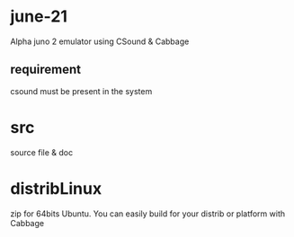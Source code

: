 # june-21
Alpha juno 2 emulator using CSound &amp; Cabbage

## requirement 
csound must be present in the system 

# src
source file & doc

# distribLinux
zip for 64bits Ubuntu. You can easily build for your distrib or platform with Cabbage
